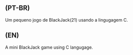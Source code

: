 ## (PT-BR)
Um pequeno jogo de BlackJack(21) usando a lingugagem C.

## (EN)
A mini BlackJack game using C langugage.

